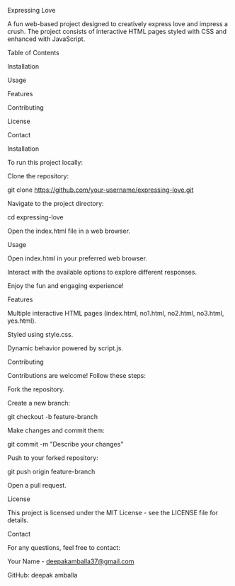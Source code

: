 Expressing Love

A fun web-based project designed to creatively express love and impress a crush. The project consists of interactive HTML pages styled with CSS and enhanced with JavaScript.

Table of Contents

Installation

Usage

Features

Contributing

License

Contact

Installation

To run this project locally:

Clone the repository:

git clone https://github.com/your-username/expressing-love.git

Navigate to the project directory:

cd expressing-love

Open the index.html file in a web browser.

Usage

Open index.html in your preferred web browser.

Interact with the available options to explore different responses.

Enjoy the fun and engaging experience!

Features

Multiple interactive HTML pages (index.html, no1.html, no2.html, no3.html, yes.html).

Styled using style.css.

Dynamic behavior powered by script.js.

Contributing

Contributions are welcome! Follow these steps:

Fork the repository.

Create a new branch:

git checkout -b feature-branch

Make changes and commit them:

git commit -m "Describe your changes"

Push to your forked repository:

git push origin feature-branch

Open a pull request.

License

This project is licensed under the MIT License - see the LICENSE file for details.

Contact

For any questions, feel free to contact:

Your Name - deepakamballa37@gmail.com  

GitHub: deepak amballa

